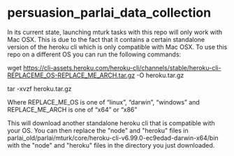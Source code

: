 # persuasion_parlai_data_collection

In its current state, launching mturk tasks with this repo will only work with Mac OSX. This is due to the fact that it contains a certain standalone version of the heroku cli which is only 
compatible with Mac OSX. To use this repo on a different OS you can run the following commands:

wget https://cli-assets.heroku.com/heroku-cli/channels/stable/heroku-cli-REPLACEME_OS-REPLACE_ME_ARCH.tar.gz -O heroku.tar.gz

tar -xvzf heroku.tar.gz

Where REPLACE_ME_OS is one of “linux”, “darwin”, “windows” and REPLACE_ME_ARCH is one of “x64” or “x86”

This will download another standalone heroku cli that is compatible with your OS. 
You can then replace the "node" and "heroku" files in parlai_old/parlai/mturk/core/heroku-cli-v6.99.0-ec9edad-darwin-x64/bin with the "node" and "heroku" files in the directory you just downloaded.
